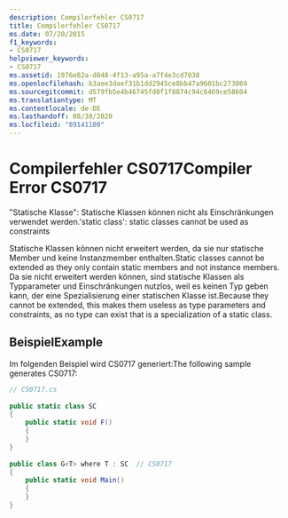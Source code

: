 ```yaml
---
description: Compilerfehler CS0717
title: Compilerfehler CS0717
ms.date: 07/20/2015
f1_keywords:
- CS0717
helpviewer_keywords:
- CS0717
ms.assetid: 1976e82a-d048-4f13-a95a-a7f4e3cd7038
ms.openlocfilehash: b3aee3daef31b1dd2945ce8bb47a9601bc273869
ms.sourcegitcommit: d579fb5e4b46745fd0f1f8874c94c6469ce58604
ms.translationtype: MT
ms.contentlocale: de-DE
ms.lasthandoff: 08/30/2020
ms.locfileid: "89141100"
---
```

# <a name="compiler-error-cs0717"></a><span data-ttu-id="65d3d-103">Compilerfehler CS0717</span><span class="sxs-lookup"><span data-stu-id="65d3d-103">Compiler Error CS0717</span></span>
<span data-ttu-id="65d3d-104">"Statische Klasse": Statische Klassen können nicht als Einschränkungen verwendet werden.</span><span class="sxs-lookup"><span data-stu-id="65d3d-104">'static class': static classes cannot be used as constraints</span></span>  
  
 <span data-ttu-id="65d3d-105">Statische Klassen können nicht erweitert werden, da sie nur statische Member und keine Instanzmember enthalten.</span><span class="sxs-lookup"><span data-stu-id="65d3d-105">Static classes cannot be extended as they only contain static members and not instance members.</span></span> <span data-ttu-id="65d3d-106">Da sie nicht erweitert werden können, sind statische Klassen als Typparameter und Einschränkungen nutzlos, weil es keinen Typ geben kann, der eine Spezialisierung einer statischen Klasse ist.</span><span class="sxs-lookup"><span data-stu-id="65d3d-106">Because they cannot be extended, this makes them useless as type parameters and constraints, as no type can exist that is a specialization of a static class.</span></span>  
  
## <a name="example"></a><span data-ttu-id="65d3d-107">Beispiel</span><span class="sxs-lookup"><span data-stu-id="65d3d-107">Example</span></span>  
 <span data-ttu-id="65d3d-108">Im folgenden Beispiel wird CS0717 generiert:</span><span class="sxs-lookup"><span data-stu-id="65d3d-108">The following sample generates CS0717:</span></span>  
  
```csharp  
// CS0717.cs  
  
public static class SC  
{  
    public static void F()  
    {  
    }  
}  
  
public class G<T> where T : SC  // CS0717  
{  
    public static void Main()  
    {  
    }  
}  
```
